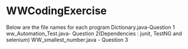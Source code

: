 # WWCodingExercise
Below are the file names for each program
Dictionary.java-Question 1
ww_Automation_Test.java- Question 2(Dependencies : junit, TestNG and selenium)
WW_smallest_number.java - Question 3
